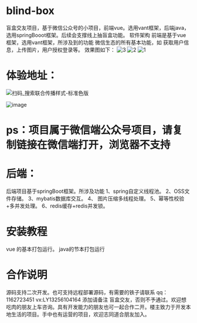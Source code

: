 # blind-box
盲盒交友项目，基于微信公众号的小项目，前端vue。选用vant框架，后端java，选用springBooot框架。后续会支撑线上抽盲盒功能。
软件架构
前端是基于vue框架，选用vant框架，所涉及到的功能 微信生态的所有基本功能，如 获取用户信息，上传图片，用户授权登录等。 效果图如下：
![3](https://user-images.githubusercontent.com/45191290/148683162-64fcd399-927a-411f-b0c5-b0ad908e079e.jpg)
![2](https://user-images.githubusercontent.com/45191290/148683190-38025e1f-2e92-400a-a822-8c7802da4dbe.jpg)
![1](https://user-images.githubusercontent.com/45191290/148683194-aa8c3c8c-3bc2-4517-9d65-ef7a1e36b397.jpg)


#  体验地址：
![扫码_搜索联合传播样式-标准色版](https://user-images.githubusercontent.com/45191290/155882095-f184f2d3-1a99-4ddf-a854-90177cd76e7a.png)

![image](https://user-images.githubusercontent.com/45191290/155882082-95960f29-ad06-49b9-af81-a6ca3e8e5cee.png)

# ps：项目属于微信端公众号项目，请复制链接在微信端打开，浏览器不支持

# 后端： 
后端项目基于springBoot框架。所涉及功能 1、spring自定义线程池。 2、OSS文件存储。 3、mybatis数据库交互。 4、 图片压缩多线程处理。 5、幂等性校验+多并发处理。 6、redis缓存+redis并发锁。

# 安装教程
vue 的基本打包运行。
java的节本打包运行
#  合作说明
源码支持二次开发。也可支持远程部署源码，有需要的铁子请联系 qq：1162723451 vx:LY13256104164 添加请备注 盲盒交友，否则不予通过。欢迎想吃肉的朋友上车咨询。具有开发能力的朋友也可一起合作二开。楼主致力于开发本地生活的项目。手中也有运营的项目，欢迎志同道合朋友加入。
